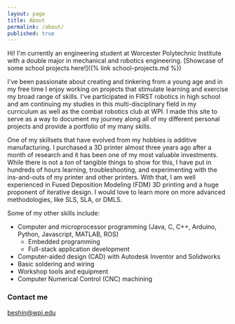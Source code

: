 ```yaml
---
layout: page
title: About
permalink: /about/
published: true
---
```


Hi! I'm currently an engineering student at Worcester Polytechnic Institute with a double major in mechanical and robotics engineering. [Showcase of some school projects here!]({% link school-projects.md %})

I've been passionate about creating and tinkering from a young age and in my free time I enjoy working on projects that stimulate learning and exercise my broad range of skills. I've participated in FIRST robotics in high school and am continuing my studies in this multi-disciplinary field in my curriculum as well as the combat robotics club at WPI. I made this site to serve as a way to document my journey along all of my different personal projects and provide a portfolio of my many skills.

One of my skillsets that have evolved from my hobbies is additive manufacturing. I purchased a 3D printer almost three years ago after a month of research and it has been one of my most valuable investments. While there is not a *ton* of tangible things to show for this, I have put in hundreds of hours learning, troubleshooting, and experimenting with the ins-and-outs of my printer and other printers. With that, I am well experienced in Fused Deposition Modeling (FDM) 3D printing and a huge proponent of iterative design. I would love to learn more on more advanced methodologies, like SLS, SLA, or DMLS.

Some of my other skills include: 
- Computer and microprocessor programming (Java, C, C++, Arduino, Python, Javascript, MATLAB, ROS)
    - Embedded programming
    - Full-stack application development
- Computer-aided design (CAD) with Autodesk Inventor and Solidworks
- Basic soldering and wiring
- Workshop tools and equipment
- Computer Numerical Control (CNC) machining

### Contact me

[beshin@wpi.edu](mailto:beshin@wpi.edu)
